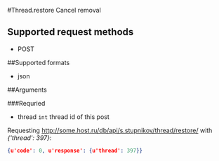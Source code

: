 #Thread.restore
Cancel removal

## Supported request methods 
* POST

##Supported formats
* json

##Arguments


###Requried
* thread
   ```int``` thread id of this post


Requesting http://some.host.ru/db/api/s.stupnikov/thread/restore/ with _{'thread': 397}_:
```json
{u'code': 0, u'response': {u'thread': 397}}
```
